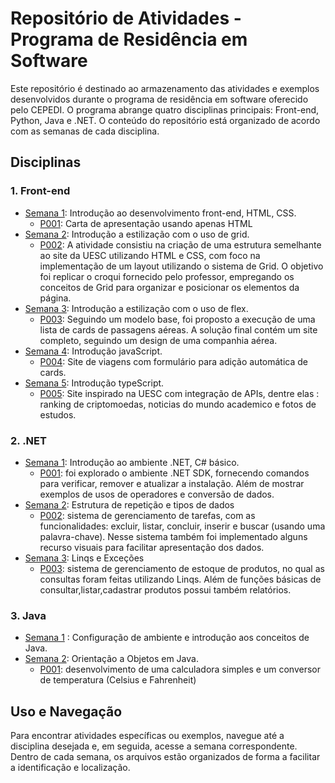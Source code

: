 # Repositório de Atividades - Programa de Residência em Software

Este repositório é destinado ao armazenamento das atividades e exemplos desenvolvidos durante o programa de residência em software oferecido pelo CEPEDI. O programa abrange quatro disciplinas principais: Front-end, Python, Java e .NET. O conteúdo do repositório está organizado de acordo com as semanas de cada disciplina.

## Disciplinas

### 1. Front-end
- [Semana 1](./frontend/semana1): Introdução ao desenvolvimento front-end, HTML, CSS.
    - [P001](./frontend/semana1/P001/): Carta de apresentação usando apenas HTML
- [Semana 2](./frontend/semana2): Introdução a estilização com o uso de grid.
    - [P002](./frontend/semana2/P002/): A atividade consistiu na criação de uma estrutura semelhante ao site da UESC utilizando HTML e CSS, com foco na implementação de um layout utilizando o sistema de Grid. O objetivo foi replicar o croqui fornecido pelo professor, empregando os conceitos de Grid para organizar e posicionar os elementos da página.
- [Semana 3](./frontend/semana3): Introdução a estilização com o uso de flex.
    - [P003](./frontend/semana3/P003/): Seguindo um modelo base, foi proposto a execução de uma lista de cards de passagens aéreas. A solução final contém um site completo, seguindo um design de uma companhia aérea.
- [Semana 4](./frontend/semana4): Introdução javaScript.
    - [P004](./frontend/semana4/P004/): Site de viagens com formulário para adição automática de cards.
- [Semana 5](./frontend/semana5): Introdução typeScript.
    - [P005](./frontend/semana5/P005/): Site inspirado na UESC com integração de APIs, dentre elas : ranking de criptomoedas, noticias do mundo academico e fotos de estudos.




 

<!-- - [Semana 2](./front-end/semana2): JavaScript e frameworks front-end. 

### 2. Python
- [Semana 1](./python/semana1): Introdução ao Python.
 - [Semana 2](./python/semana2): Manipulação de dados em Python.  -->

### 2. .NET
- [Semana 1](./dotnet/semana1): Introdução ao ambiente .NET, C# básico.
    - [P001](./dotnet/semana1/P001/):  foi explorado o ambiente .NET SDK, fornecendo comandos para verificar, remover e atualizar a instalação. Além de mostrar exemplos de usos de operadores e conversão de dados.
- [Semana 2](./dotnet/semana2): Estrutura de repetição e tipos de dados
    - [P002](./dotnet/semana2/P002/):  sistema de gerenciamento de tarefas, com as funcionalidades: excluir, listar, concluir, inserir e buscar (usando uma palavra-chave). Nesse sistema também foi implementado alguns recurso visuais para facilitar apresentação dos dados.
- [Semana 3](./dotnet/semana3): Linqs e Exceções
    - [P003](./dotnet/semana3/P003/):  sistema de gerenciamento de estoque de produtos, no qual as consultas foram feitas utilizando Linqs. Além de funções básicas de consultar,listar,cadastrar produtos possui também relatórios.

### 3. Java
- [Semana 1](./) : Configuração de ambiente e introdução aos conceitos de Java.
- [Semana 2](./java/semana2): Orientação a Objetos em Java.
    - [P001](./java/semana2/P001): desenvolvimento de uma calculadora simples e um conversor de temperatura (Celsius e Fahrenheit)
 
<!-- - [Semana 2](./dotnet/semana2): Desenvolvimento de aplicações .NET. -->

## Uso e Navegação

Para encontrar atividades específicas ou exemplos, navegue até a disciplina desejada e, em seguida, acesse a semana correspondente. Dentro de cada semana, os arquivos estão organizados de forma a facilitar a identificação e localização.